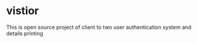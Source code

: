 # vistior
This is open source project of client to two user authentication system and details printing  

